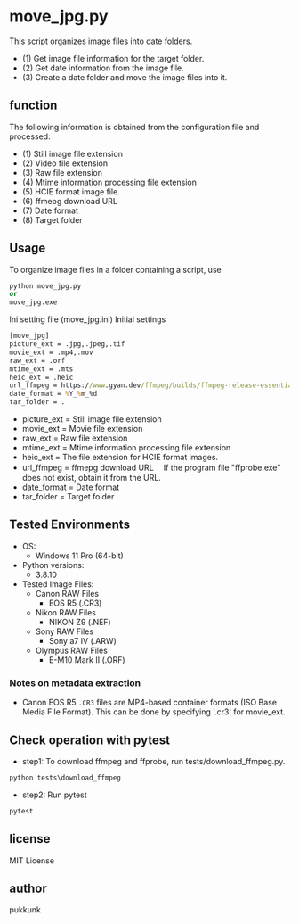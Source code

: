 # move_jpg.py

This script organizes image files into date folders.
- (1) Get image file information for the target folder.
- (2) Get date information from the image file.
- (3) Create a date folder and move the image files into it.

## function
The following information is obtained from the configuration file and processed:
- (1) Still image file extension
- (2) Video file extension
- (3) Raw file extension
- (4) Mtime information processing file extension
- (5) HCIE format image file.
- (6) ffmepg download URL
- (7) Date format
- (8) Target folder

## Usage

To organize image files in a folder containing a script, use
```python
python move_jpg.py
or
move_jpg.exe
```

Ini setting file (move_jpg.ini)
Initial settings
```cmd
[move_jpg]
picture_ext = .jpg,.jpeg,.tif
movie_ext = .mp4,.mov
raw_ext = .orf
mtime_ext = .mts
heic_ext = .heic
url_ffmpeg = https://www.gyan.dev/ffmpeg/builds/ffmpeg-release-essentials.zip
date_format = %Y_%m_%d
tar_folder = .
```

- picture_ext = Still image file extension
- movie_ext = Movie file extension
- raw_ext = Raw file extension
- mtime_ext = Mtime information processing file extension
- heic_ext = The file extension for HCIE format images.
- url_ffmpeg = ffmepg download URL
　If the program file "ffprobe.exe" does not exist, obtain it from the URL.
- date_format = Date format
- tar_folder = Target folder

## Tested Environments

- OS:
  - Windows 11 Pro (64-bit)
- Python versions:
  - 3.8.10
- Tested Image Files:
  - Canon RAW Files
    - EOS R5 (.CR3)
  - Nikon RAW Files
    - NIKON Z9 (.NEF)
  - Sony RAW Files
    - Sony a7 IV (.ARW)
  - Olympus RAW Files
    - E-M10 Mark II (.ORF)

### Notes on metadata extraction
- Canon EOS R5 `.CR3` files are MP4-based container formats (ISO Base Media File Format). This can be done by specifying '.cr3' for movie_ext.

## Check operation with pytest
- step1: To download ffmpeg and ffprobe, run tests/download_ffmpeg.py.
```python
python tests\download_ffmpeg
```
- step2: Run pytest
```python
pytest
```

## license
MIT License

## author
pukkunk
